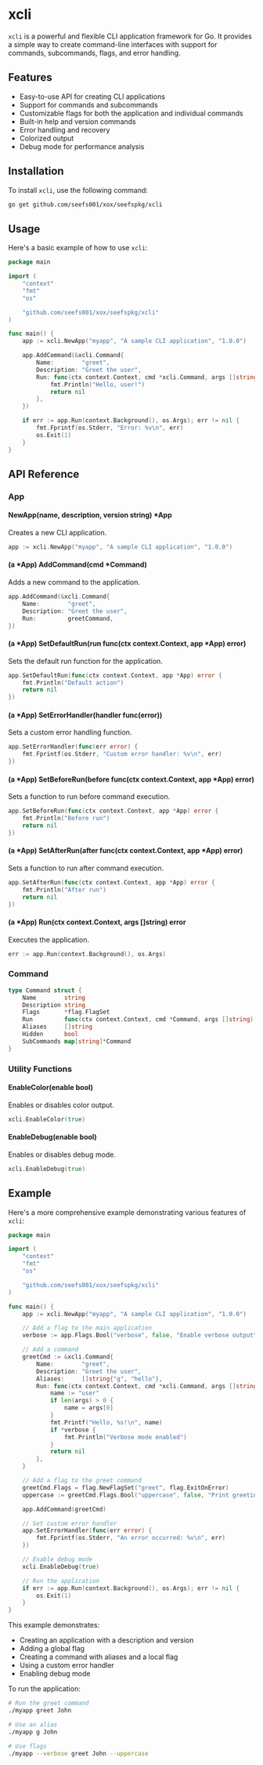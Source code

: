 # xcli

`xcli` is a powerful and flexible CLI application framework for Go. It provides a simple way to create command-line interfaces with support for commands, subcommands, flags, and error handling.

## Features

- Easy-to-use API for creating CLI applications
- Support for commands and subcommands
- Customizable flags for both the application and individual commands
- Built-in help and version commands
- Error handling and recovery
- Colorized output
- Debug mode for performance analysis

## Installation

To install `xcli`, use the following command:

```bash
go get github.com/seefs001/xox/seefspkg/xcli
```

## Usage

Here's a basic example of how to use `xcli`:

```go
package main

import (
    "context"
    "fmt"
    "os"

    "github.com/seefs001/xox/seefspkg/xcli"
)

func main() {
    app := xcli.NewApp("myapp", "A sample CLI application", "1.0.0")

    app.AddCommand(&xcli.Command{
        Name:        "greet",
        Description: "Greet the user",
        Run: func(ctx context.Context, cmd *xcli.Command, args []string) error {
            fmt.Println("Hello, user!")
            return nil
        },
    })

    if err := app.Run(context.Background(), os.Args); err != nil {
        fmt.Fprintf(os.Stderr, "Error: %v\n", err)
        os.Exit(1)
    }
}
```

## API Reference

### App

#### NewApp(name, description, version string) *App

Creates a new CLI application.

```go
app := xcli.NewApp("myapp", "A sample CLI application", "1.0.0")
```

#### (a *App) AddCommand(cmd *Command)

Adds a new command to the application.

```go
app.AddCommand(&xcli.Command{
    Name:        "greet",
    Description: "Greet the user",
    Run:         greetCommand,
})
```

#### (a *App) SetDefaultRun(run func(ctx context.Context, app *App) error)

Sets the default run function for the application.

```go
app.SetDefaultRun(func(ctx context.Context, app *App) error {
    fmt.Println("Default action")
    return nil
})
```

#### (a *App) SetErrorHandler(handler func(error))

Sets a custom error handling function.

```go
app.SetErrorHandler(func(err error) {
    fmt.Fprintf(os.Stderr, "Custom error handler: %v\n", err)
})
```

#### (a *App) SetBeforeRun(before func(ctx context.Context, app *App) error)

Sets a function to run before command execution.

```go
app.SetBeforeRun(func(ctx context.Context, app *App) error {
    fmt.Println("Before run")
    return nil
})
```

#### (a *App) SetAfterRun(after func(ctx context.Context, app *App) error)

Sets a function to run after command execution.

```go
app.SetAfterRun(func(ctx context.Context, app *App) error {
    fmt.Println("After run")
    return nil
})
```

#### (a *App) Run(ctx context.Context, args []string) error

Executes the application.

```go
err := app.Run(context.Background(), os.Args)
```

### Command

```go
type Command struct {
    Name        string
    Description string
    Flags       *flag.FlagSet
    Run         func(ctx context.Context, cmd *Command, args []string) error
    Aliases     []string
    Hidden      bool
    SubCommands map[string]*Command
}
```

### Utility Functions

#### EnableColor(enable bool)

Enables or disables color output.

```go
xcli.EnableColor(true)
```

#### EnableDebug(enable bool)

Enables or disables debug mode.

```go
xcli.EnableDebug(true)
```

## Example

Here's a more comprehensive example demonstrating various features of `xcli`:

```go
package main

import (
    "context"
    "fmt"
    "os"

    "github.com/seefs001/xox/seefspkg/xcli"
)

func main() {
    app := xcli.NewApp("myapp", "A sample CLI application", "1.0.0")

    // Add a flag to the main application
    verbose := app.Flags.Bool("verbose", false, "Enable verbose output")

    // Add a command
    greetCmd := &xcli.Command{
        Name:        "greet",
        Description: "Greet the user",
        Aliases:     []string{"g", "hello"},
        Run: func(ctx context.Context, cmd *xcli.Command, args []string) error {
            name := "user"
            if len(args) > 0 {
                name = args[0]
            }
            fmt.Printf("Hello, %s!\n", name)
            if *verbose {
                fmt.Println("Verbose mode enabled")
            }
            return nil
        },
    }

    // Add a flag to the greet command
    greetCmd.Flags = flag.NewFlagSet("greet", flag.ExitOnError)
    uppercase := greetCmd.Flags.Bool("uppercase", false, "Print greeting in uppercase")

    app.AddCommand(greetCmd)

    // Set custom error handler
    app.SetErrorHandler(func(err error) {
        fmt.Fprintf(os.Stderr, "An error occurred: %v\n", err)
    })

    // Enable debug mode
    xcli.EnableDebug(true)

    // Run the application
    if err := app.Run(context.Background(), os.Args); err != nil {
        os.Exit(1)
    }
}
```

This example demonstrates:
- Creating an application with a description and version
- Adding a global flag
- Creating a command with aliases and a local flag
- Using a custom error handler
- Enabling debug mode

To run the application:

```bash
# Run the greet command
./myapp greet John

# Use an alias
./myapp g John

# Use flags
./myapp --verbose greet John --uppercase
```
